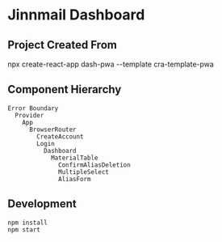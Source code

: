 # Jinnmail Dashboard

## Project Created From

npx create-react-app dash-pwa --template cra-template-pwa

## Component Hierarchy
```
Error Boundary
  Provider
    App
      BrowserRouter
        CreateAccount
        Login
          Dashboard
            MaterialTable
              ConfirmAliasDeletion
              MultipleSelect
              AliasForm
```

## Development
```
npm install
npm start
```
